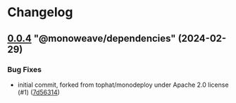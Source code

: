 # Changelog

<!-- MONOWEAVE:BELOW -->

## [0.0.4](https://github.com/monoweave/monoweave/compare/@monoweave/dependencies@0.0.3...@monoweave/dependencies@0.0.4) "@monoweave/dependencies" (2024-02-29)<a name="0.0.4"></a>

### Bug Fixes

* initial commit, forked from tophat/monodeploy under Apache 2.0 license (#1) ([7d56314](https://github.com/monoweave/monoweave/commits/7d56314))


